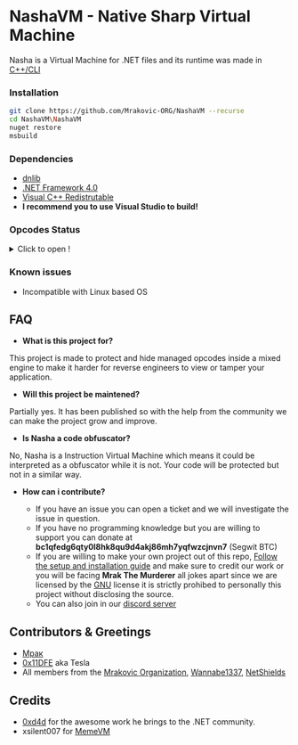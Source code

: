
# NashaVM - Native Sharp Virtual Machine

Nasha is a Virtual Machine for .NET files and its runtime was made in [C++/CLI](https://en.wikipedia.org/wiki/C%2B%2B/CLI)

### Installation
```bash
git clone https://github.com/Mrakovic-ORG/NashaVM --recurse
cd NashaVM\NashaVM
nuget restore
msbuild
```

### Dependencies
- [dnlib](https://github.com/0xd4d/dnlib)
- [.NET Framework 4.0](https://www.microsoft.com/pt-br/download/details.aspx?id=17851)
- [Visual C++ Redistrutable](https://www.microsoft.com/en-us/download/details.aspx?id=48145)
- **I recommend you to use Visual Studio to build!**

### Opcodes Status
<details>
  <summary>Click to open !</summary>
  
  ## Status Description
|Status|Description|
|--|----|
|AD|Added|
|NA|Not Added|
|NC|Not complete (upon work)|
  
 ## Opcodes
|Opcode| Description | Status |
|--|----|--|
|Ret| Return from method, possibly with a value. |AD|
|Ldc_I4| Push num of type int32 onto the stack as int32. |AD|
|Ldstr| Push a string object for the literal string. |AD|
|Call| Call method described by method.	|AD|
|Nop| Do nothing (No operation). |AD|
|Pop| Pop value from the stack. |AD|
|Branches|  |NA|

TODO: Add more opcodes
</details>


### Known issues
- Incompatible with Linux based OS


## FAQ

- **What is this project for?**

This project is made to protect and hide managed opcodes inside a mixed engine to make it harder for reverse engineers to view or tamper your application. 
- **Will this project be maintened?**

Partially yes. It has been published so with the help from the community we can make the project grow and improve.
- **Is Nasha a code obfuscator?**

No, Nasha is a Instruction Virtual Machine which means it could be interpreted as a obfuscator while it is not. Your code will be protected but not in a similar way.
- **How can i contribute?**

	- If you have an issue you can open a ticket and we will investigate the issue in question.
	- If you have no programming knowledge but you are willing to support you can donate at **bc1qfedg6qty0l8hk8qu9d4akj86mh7yqfwzcjnvn7** (Segwit BTC)
	- If you are willing to make your own project out of this repo, [Follow the setup and installation guide](#Installation) and make sure to credit our work or you will be facing **Mrak The Murderer** all jokes apart since we are licensed by the [GNU](https://github.com/Mrakovic-ORG/NashaVM/blob/master/LICENSE) license it is strictly prohibed to personally this project without disclosing the source.
	- You can also join in our [discord server](https://discord.gg/JhCWDF4)

## Contributors & Greetings

* [Мрак](https://github.com/MrakDev)
* [0x11DFE](https://github.com/0x11DFE) aka Tesla
*  All members from the [Mrakovic Organization](https://github.com/Mrakovic-ORG), [Wannabe1337](https://wannabe1337.xyz), [NetShields](https://discord.gg/Pqf2A9d)


## Credits

* [0xd4d](https://github.com/0xd4d) for the awesome work he brings to the .NET community.
* xsilent007 for [MemeVM](https://github.com/TobitoFatitoRE/MemeVM)
